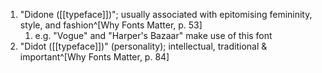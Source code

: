 1. "Didone ([[typeface]])"; usually associated with epitomising femininity, style, and fashion^[Why Fonts Matter, p. 53]
	1. e.g. "Vogue" and "Harper's Bazaar" make use of this font
2. "Didot ([[typeface]])" (personality); intellectual, traditional & important^[Why Fonts Matter, p. 84]